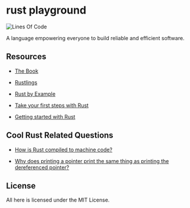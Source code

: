 # rust playground

![Lines Of Code](https://img.shields.io/tokei/lines/github.com/UltiRequiem/rust?color=blue&label=Total%20Lines)

A language empowering everyone
to build reliable and efficient software.

## Resources

- [The Book](https://doc.rust-lang.org/book)

- [Rustlings](https://github.com/rust-lang/rustlings)

- [Rust by Example](https://doc.rust-lang.org/stable/rust-by-example)

- [Take your first steps with Rust](https://docs.microsoft.com/en-us/learn/paths/rust-first-steps)

- [Getting started with Rust](https://stackoverflow.blog/2021/03/15/getting-started-with-rust)

## Cool Rust Related Questions

- [How is Rust compiled to machine code?](https://stackoverflow.com/questions/43385142)

- [Why does printing a pointer print the same thing as printing the dereferenced pointer?](https://stackoverflow.com/questions/27852613)

## License

All here is licensed under the MIT License.
